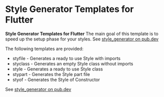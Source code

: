 # Style Generator Templates for Flutter

<!-- Plugin description -->
**Style Generator Templates for Flutter**
The main goal of this template is to speed up the setup phase for your styles.
See [style_generator on pub.dev](https://pub.dev/packages/style_generator)

The following templates are provided:

* styfile - Generates a ready to use Style with imports
* styclass - Generates an empty Style class without imports
* style - Generates a ready to use Style class
* stypart - Generates the Style part file
* styof - Generates the Style of Constructor

<!-- Plugin description end -->

See [style_generator on pub.dev](https://pub.dev/packages/style_generator)
